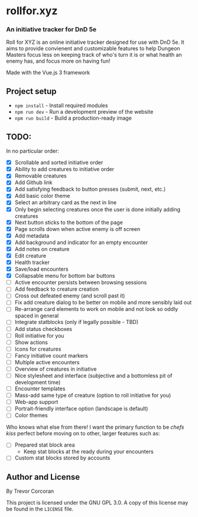 # rollfor.xyz
### An initiative tracker for DnD 5e

Roll for XYZ is an online initiative tracker designed for use with DnD 5e.
It aims to provide convienent and customizable features to help Dungeon Masters
focus less on keeping track of who's turn it is or what health an enemy has, and
focus more on having fun!

Made with the Vue.js 3 framework

## Project setup

* `npm install` - Install required modules
* `npm run dev` - Run a development preview of the website
* `npm run build` - Build a production-ready image

## TODO:
In no particular order:
- [x] Scrollable and sorted initiative order
- [x] Ability to add creatures to initiative order
- [x] Removable creatures
- [x] Add Github link
- [x] Add satisfying feedback to button presses (submit, next, etc.)
- [x] Add basic color theme
- [x] Select an arbitrary card as the next in line
- [x] Only begin selecting creatures once the user is done initially adding creatures
- [x] Next button sticks to the bottom of the page
- [x] Page scrolls down when active enemy is off screen
- [x] Add metadata
- [x] Add background and indicator for an empty encounter
- [x] Add notes on creature
- [x] Edit creature
- [x] Health tracker
- [x] Save/load encounters
- [x] Collapsable menu for bottom bar buttons
- [ ] Active encounter persists between browsing sessions
- [ ] Add feedback to creature creation
- [ ] Cross out defeated enemy (and scroll past it)
- [ ] Fix add creature dialog to be better on mobile and more sensibly laid out
- [ ] Re-arrange card elements to work on mobile and not look so oddly spaced in general
- [ ] Integrate statblocks (only if legally possible - TBD)
- [ ] Add status checkboxes
- [ ] Roll initiative for you
- [ ] Show actions
- [ ] Icons for creatures
- [ ] Fancy initiative count markers
- [ ] Multiple active encounters
- [ ] Overview of creatures in initiative
- [ ] Nice stylesheet and interface (subjective and a bottomless pit of development time)
- [ ] Encounter templates
- [ ] Mass-add same type of creature (option to roll initiative for you)
- [ ] Web-app support
- [ ] Portrait-friendly interface option (landscape is default)
- [ ] Color themes

Who knows what else from there! I want the primary function to be *chefs kiss* perfect before moving on to
other, larger features such as:
- [ ] Prepared stat block area
  - Keep stat blocks at the ready during your encounters
- [ ] Custom stat blocks stored by accounts

## Author and License
By Trevor Corcoran

This project is licensed under the GNU GPL 3.0. A copy of this license may be found in the `LICENSE` file.
